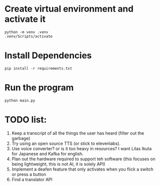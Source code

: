 # Create virtual environment and activate it
```console
python -m venv .venv
.venv/Scripts/activate
```

# Install Dependencies
```console
pip install -r requirements.txt
```

# Run the program
```console
python main.py
```

# TODO list:
1. Keep a transcript of all the things the user has heard (filter out the garbage)
2. Try using an open source TTS (or stick to elevenlabs).
3. Use voice converter? or is it too heavy in resources? I want Lilas Ikuta for Japanese and Kafka for english.
4. Plan out the hardware required to support teh software (this focuses on being lightweight, this is not AI, it is solely API)
5. Implement a deafen feature that only activates when you flick a switch or press a button
6. Find a translator API